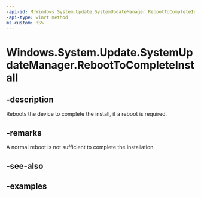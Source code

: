 ```yaml
---
-api-id: M:Windows.System.Update.SystemUpdateManager.RebootToCompleteInstall
-api-type: winrt method
ms.custom: RS5
---
```


<!-- Method syntax.
public void SystemUpdateManager.RebootToCompleteInstall()
-->

# Windows.System.Update.SystemUpdateManager.RebootToCompleteInstall

## -description
Reboots the device to complete the install, if a reboot is required.

## -remarks
A normal reboot is not sufficient to complete the installation.

## -see-also

## -examples

